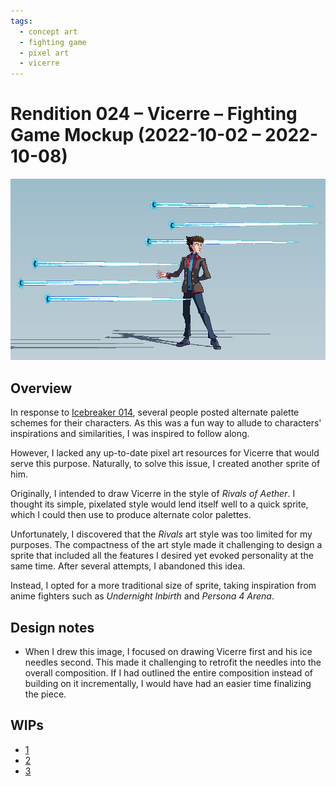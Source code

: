 ```yaml
---
tags:
  - concept art
  - fighting game
  - pixel art
  - vicerre
---
```


# Rendition 024 – Vicerre – Fighting Game Mockup (2022-10-02 – 2022-10-08)

<img src="assets/2022-10-02_image-039.png">

## Overview

In response to [Icebreaker 014](2022-10-01_icebreaker-011-012-013-014.md), several people posted alternate palette schemes for their characters. As this was a fun way to allude to characters' inspirations and similarities, I was inspired to follow along.

However, I lacked any up-to-date pixel art resources for Vicerre that would serve this purpose. Naturally, to solve this issue, I created another sprite of him.

Originally, I intended to draw Vicerre in the style of _Rivals of Aether_. I thought its simple, pixelated style would lend itself well to a quick sprite, which I could then use to produce alternate color palettes.

Unfortunately, I discovered that the _Rivals_ art style was too limited for my purposes. The compactness of the art style made it challenging to design a sprite that included all the features I desired yet evoked personality at the same time. After several attempts, I abandoned this idea.

Instead, I opted for a more traditional size of sprite, taking inspiration from anime fighters such as _Undernight Inbirth_ and _Persona 4 Arena_.

## Design notes

- When I drew this image, I focused on drawing Vicerre first and his ice needles second. This made it challenging to retrofit the needles into the overall composition. If I had outlined the entire composition instead of building on it incrementally, I would have had an easier time finalizing the piece.

## WIPs

- [1](https://cdn.discordapp.com/attachments/1009221988935532634/1026301866386141214/unknown.png)
- [2](https://cdn.discordapp.com/attachments/331457840231219201/1028333616599683122/unknown.png)
- [3](https://cdn.discordapp.com/attachments/331457840231219201/1028488589048295425/unknown.png)
